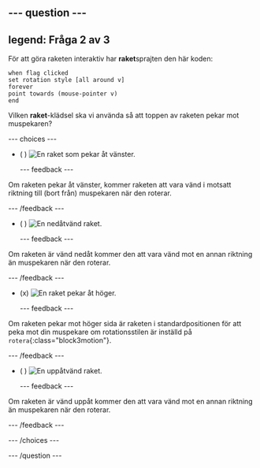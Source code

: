 --- question ---
---
legend: Fråga 2 av 3
---

För att göra raketen interaktiv har **raket**sprajten den här koden:

```blocks3
when flag clicked
set rotation style [all around v]
forever
point towards (mouse-pointer v)
end
```

Vilken **raket**-klädsel ska vi använda så att toppen av raketen pekar mot muspekaren?

--- choices ---

- ( ) ![En raket som pekar åt vänster.](images/rocket_left.png)

  --- feedback ---

Om raketen pekar åt vänster, kommer raketen att vara vänd i motsatt riktning till (bort från) muspekaren när den roterar.

  --- /feedback ---

- ( ) ![En nedåtvänd raket.](images/rocket_down.png)

  --- feedback ---

Om raketen är vänd nedåt kommer den att vara vänd mot en annan riktning än muspekaren när den roterar.

  --- /feedback ---

- (x) ![En raket pekar åt höger.](images/rocket_right.png)

  --- feedback ---

Om raketen pekar mot höger sida är raketen i standardpositionen för att peka mot din muspekare om rotationsstilen är inställd på `rotera`{:class="block3motion"}.

  --- /feedback ---

- ( ) ![En uppåtvänd raket.](images/rocket_up.png)

  --- feedback ---

Om raketen är vänd uppåt kommer den att vara vänd mot en annan riktning än muspekaren när den roterar.

  --- /feedback ---

--- /choices ---

--- /question ---
